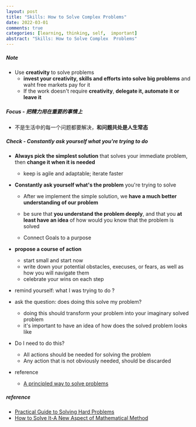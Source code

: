 ```yaml
---
layout: post
title: "Skills: How to Solve Complex Problems"
date: 2022-03-01
comments: true
categories: [learning, thinking, self,  important]
abstract: "Skills: How to Solve Complex  Problems"
---
```


##### Note  
* Use **creativity** to solve problems    
    - **invest your creativity, skills and efforts into solve big problems** and waht free markets pay for it    
    - If the work doesn't require **creativity**, **delegate it, automate it or leave it**    



##### Focus - 把精力用在重要的事情上  
* 不是生活中的每一个问题都要解决，**和问题共处是人生常态**    


##### **Check -   Constantly ask yourself what you're trying to do**  
* **Always pick the simplest solution** that solves your immediate problem, then **change it when it is needed**    

    + keep is agile and adaptable; iterate faster  
    

*  **Constantly ask yourself what's the problem** you're trying to solve  
    + After we implement the simple solution, we **have a much better understanding of our problem**  

    + be sure that **you understand the problem deeply**, and that you **at least have an idea** of how would you know that the problem is solved  

    + Connect Goals to a purpose   
             
* **propose a course of action**  
    + start small and start now  
    + write down your potential obstacles, execuses, or fears, as well as how you will navigate them  
    + celebrate your wins on each step  

* remind yourself: what I was trying to do ?

* ask the question: does doing this solve my problem?  
    + doing this should transform your problem into your imaginary solved problem 
    + it's important to have an idea of how does the solved problem looks like  

* Do I need to do this?  
    + All actions should be needed for solving the problem  
    + Any action that is not obviously needed, should be discarded  

* reference 
    + [A principled way to solve problems](https://emasquil.github.io/posts/solving-problems/)


##### reference
* [Practical Guide to Solving Hard Problems](https://praeclarum.org/2022/02/19/hard-problems.html)
* [How to Solve It-A New Aspect of Mathematical Method](https://book.douban.com/subject/1456890/)
